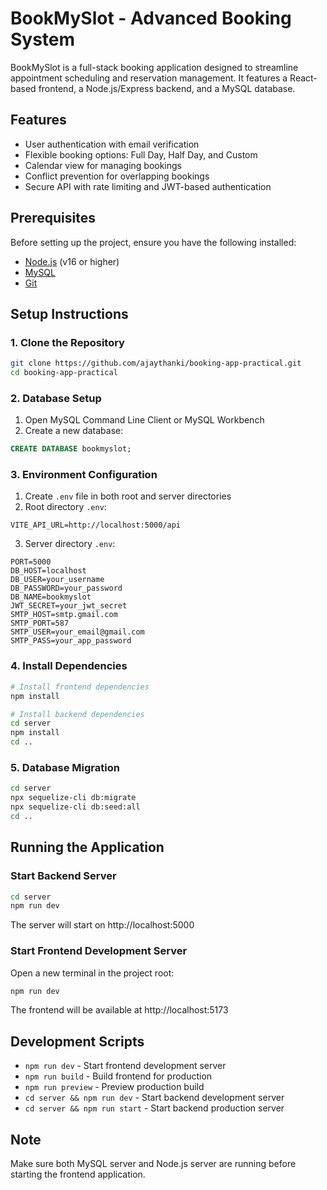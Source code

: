 # BookMySlot - Advanced Booking System

BookMySlot is a full-stack booking application designed to streamline appointment scheduling and reservation management. It features a React-based frontend, a Node.js/Express backend, and a MySQL database.

## Features
- User authentication with email verification
- Flexible booking options: Full Day, Half Day, and Custom
- Calendar view for managing bookings
- Conflict prevention for overlapping bookings
- Secure API with rate limiting and JWT-based authentication

## Prerequisites
Before setting up the project, ensure you have the following installed:
- [Node.js](https://nodejs.org/) (v16 or higher)
- [MySQL](https://www.mysql.com/)
- [Git](https://git-scm.com/)

## Setup Instructions

### 1. Clone the Repository
```bash
git clone https://github.com/ajaythanki/booking-app-practical.git
cd booking-app-practical
```

### 2. Database Setup
1. Open MySQL Command Line Client or MySQL Workbench
2. Create a new database:
```sql
CREATE DATABASE bookmyslot;
```

### 3. Environment Configuration
1. Create `.env` file in both root and server directories
2. Root directory `.env`:
```plaintext
VITE_API_URL=http://localhost:5000/api
```
3. Server directory `.env`:
```plaintext
PORT=5000
DB_HOST=localhost
DB_USER=your_username
DB_PASSWORD=your_password
DB_NAME=bookmyslot
JWT_SECRET=your_jwt_secret
SMTP_HOST=smtp.gmail.com
SMTP_PORT=587
SMTP_USER=your_email@gmail.com
SMTP_PASS=your_app_password
```

### 4. Install Dependencies
```bash
# Install frontend dependencies
npm install

# Install backend dependencies
cd server
npm install
cd ..
```

### 5. Database Migration
```bash
cd server
npx sequelize-cli db:migrate
npx sequelize-cli db:seed:all
cd ..
```

## Running the Application

### Start Backend Server
```bash
cd server
npm run dev
```
The server will start on http://localhost:5000

### Start Frontend Development Server
Open a new terminal in the project root:
```bash
npm run dev
```
The frontend will be available at http://localhost:5173

## Development Scripts
- `npm run dev` - Start frontend development server
- `npm run build` - Build frontend for production
- `npm run preview` - Preview production build
- `cd server && npm run dev` - Start backend development server
- `cd server && npm run start` - Start backend production server

## Note
Make sure both MySQL server and Node.js server are running before starting the frontend application.